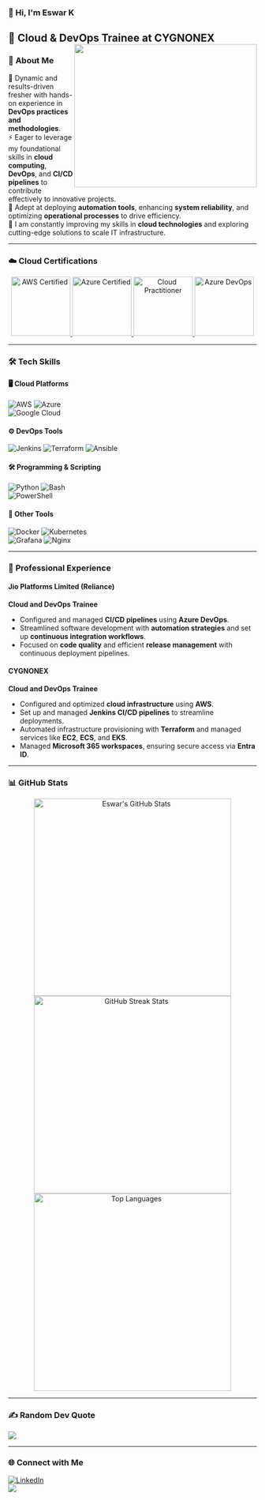 ### 👋 Hi, I'm **Eswar K**  
🚀 **Cloud & DevOps Trainee** at **CYGNONEX**
  <img align="right" width="370" height="290" src="https://i.pinimg.com/originals/47/f0/34/47f0342cec72b800463bf003eac1257e.gif">
---

### 🌟 **About Me**  
🎯 Dynamic and results-driven fresher with hands-on experience in **DevOps practices and methodologies**.  
⚡ Eager to leverage my foundational skills in **cloud computing**, **DevOps**, and **CI/CD pipelines** to contribute effectively to innovative projects.  
🔧 Adept at deploying **automation tools**, enhancing **system reliability**, and optimizing **operational processes** to drive efficiency.  
🌱 I am constantly improving my skills in **cloud technologies** and exploring cutting-edge solutions to scale IT infrastructure.  

---

### ☁️ **Cloud Certifications**
<div align="center">
  <a href="https://www.credly.com/badges/8bb69d6f-dd05-4f4c-9323-134bcf5b1dd0/public_url" target="_blank" rel="noreferrer"> 
    <img src="https://images.credly.com/size/220x220/images/629a2bb9-14a6-47b3-b17e-f1056b1404d0/image.png" alt="AWS Certified" width="120" height="120"/> 
  </a>
  <a href="https://www.credly.com/badges/a141f260-a0dd-4573-aaab-c2ba61da5e95/public_url" target="_blank" rel="noreferrer"> 
    <img src="https://images.credly.com/size/220x220/images/9358115e-ead7-47c2-91e2-165b6a650a1b/image.png" alt="Azure Certified" width="120" height="120"/> 
  </a>
  <a href="https://www.credly.com/badges/e18054dd-1301-4724-a4fc-b63b4087c60d/public_url" target="_blank" rel="noreferrer"> 
    <img src="https://images.credly.com/size/220x220/images/01c3b0d4-a225-483b-a762-460473658c1a/image.png" alt="Cloud Practitioner" width="120" height="120"/> 
  </a>
  <a href="https://www.credly.com/badges/6a622380-3843-4d00-a0af-5242028c7396/public_url" target="_blank" rel="noreferrer"> 
    <img src="https://images.credly.com/size/220x220/images/8d67bbf4-128b-4141-b5f1-1bc61bbfbaa6/image.png" alt="Azure DevOps" width="120" height="120"/> 
  </a>
</div>

---

### 🛠️ **Tech Skills**  
#### 🖥️ **Cloud Platforms**  
![AWS](https://img.shields.io/badge/AWS-%23FF9900.svg?style=for-the-badge&logo=amazon-aws&logoColor=white) 
![Azure](https://img.shields.io/badge/Azure-%230072C6.svg?style=for-the-badge&logo=microsoftazure&logoColor=white)  
![Google Cloud](https://img.shields.io/badge/GoogleCloud-%234285F4.svg?style=for-the-badge&logo=google-cloud&logoColor=white)  

#### ⚙️ **DevOps Tools**  
![Jenkins](https://img.shields.io/badge/Jenkins-%232C5263.svg?style=for-the-badge&logo=jenkins&logoColor=white) 
![Terraform](https://img.shields.io/badge/Terraform-%23623CE4.svg?style=for-the-badge&logo=terraform&logoColor=white) 
![Ansible](https://img.shields.io/badge/Ansible-%231A1918.svg?style=for-the-badge&logo=ansible&logoColor=white)  

#### 🛠️ **Programming & Scripting**  
![Python](https://img.shields.io/badge/Python-%233776AB.svg?style=for-the-badge&logo=python&logoColor=ffdd54) 
![Bash](https://img.shields.io/badge/Bash-%23121011.svg?style=for-the-badge&logo=gnu-bash&logoColor=white)  
![PowerShell](https://img.shields.io/badge/PowerShell-%235391FE.svg?style=for-the-badge&logo=powershell&logoColor=white)  

#### 🔧 **Other Tools**  
![Docker](https://img.shields.io/badge/Docker-%230db7ed.svg?style=for-the-badge&logo=docker&logoColor=white) 
![Kubernetes](https://img.shields.io/badge/Kubernetes-%23326ce5.svg?style=for-the-badge&logo=kubernetes&logoColor=white)  
![Grafana](https://img.shields.io/badge/Grafana-%23F46800.svg?style=for-the-badge&logo=grafana&logoColor=white) 
![Nginx](https://img.shields.io/badge/Nginx-%23009639.svg?style=for-the-badge&logo=nginx&logoColor=white)  

---

### 💼 **Professional Experience**  

#### **Jio Platforms Limited (Reliance)**  
**Cloud and DevOps Trainee**  
- Configured and managed **CI/CD pipelines** using **Azure DevOps**.  
- Streamlined software development with **automation strategies** and set up **continuous integration workflows**.  
- Focused on **code quality** and efficient **release management** with continuous deployment pipelines.  

#### **CYGNONEX**  
**Cloud and DevOps Trainee**  
- Configured and optimized **cloud infrastructure** using **AWS**.  
- Set up and managed **Jenkins CI/CD pipelines** to streamline deployments.  
- Automated infrastructure provisioning with **Terraform** and managed services like **EC2**, **ECS**, and **EKS**.  
- Managed **Microsoft 365 workspaces**, ensuring secure access via **Entra ID**.  

---

### 📊 **GitHub Stats**  
<div align="center">
  <img src="https://github-readme-stats.vercel.app/api?username=eswarr15&theme=github_dark_dimmed&hide_border=false&include_all_commits=true&count_private=false" alt="Eswar's GitHub Stats" width="400"/>  
  <img src="https://github-readme-streak-stats.herokuapp.com/?user=eswarr15&theme=github_dark_dimmed&hide_border=false" alt="GitHub Streak Stats" width="400"/>  
  <img src="https://github-readme-stats.vercel.app/api/top-langs/?username=eswarr15&theme=github_dark_dimmed&hide_border=false&include_all_commits=true&count_private=false&layout=compact" alt="Top Languages" width="400"/>  
</div>

---

### ✍️ **Random Dev Quote**  
![](https://quotes-github-readme.vercel.app/api?type=horizontal&theme=radical)

---

### 🌐 **Connect with Me**  
[![LinkedIn](https://img.shields.io/badge/LinkedIn-%230077B5.svg?style=for-the-badge&logo=linkedin&logoColor=white)](https://linkedin.com/in/eswarkrishnamoorthy)  
[![](https://visitcount.itsvg.in/api?id=eswarr15&icon=0&color=0)](https://visitcount.itsvg.in)

<!-- Proudly created with GPRM ( https://gprm.itsvg.in ) -->

